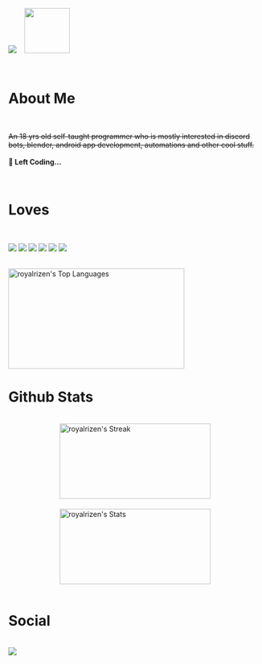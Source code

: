 <img src="https://i.ibb.co/09SfyGP/Untitled101-20240815095328.png"> ‎ ‎ ‎‎ ‎ <img src="https://cdn.discordapp.com/emojis/805494530551316530.png" width=90 height=90>

<br>

# About Me
<br>

~~An 18 yrs old self-taught programmer who is mostly interested in discord bots, blender, android app development, automations and other cool stuff.~~
<br>
<br>
**👋 Left Coding...**

<br>

# Loves

<br> 

<img src="https://img.shields.io/badge/CSS3-1572B6?style=for-the-badge&logo=css3&logoColor=white"> <img src="https://img.shields.io/badge/HTML5-E34F26?style=for-the-badge&logo=html5&logoColor=white"> <img src="https://img.shields.io/badge/Python-FFD43B?style=for-the-badge&logo=python&logoColor=blue"> <img src="https://img.shields.io/badge/JavaScript-323330?style=for-the-badge&logo=javascript&logoColor=F7DF1E"> <img src="https://img.shields.io/badge/Flask-000000?style=for-the-badge&logo=flask&logoColor=white"> <img src="https://img.shields.io/badge/json-5E5C5C?style=for-the-badge&logo=json&logoColor=white">
‎
<br>
<br>

<img src="https://github-readme-stats.vercel.app/api/top-langs/?username=royalrizen&theme=dracula&show_icons=true&hide_border=true&layout=compact" alt="royalrizen's Top Languages" width="350" height="200" />

<br>

# ‎‎‎Github Stats

<br>

<div style="display: flex; flex-wrap: wrap; justify-content: center; align-items: center; gap: 20px;">
  <img src="https://github-readme-streak-stats.herokuapp.com/?user=royalrizen&theme=dracula&hide_border=true" alt="royalrizen's Streak" style="width: 300px; height: 150px;" />
  <img src="https://github-readme-stats.vercel.app/api?username=royalrizen&theme=dracula&show_icons=true&hide_border=true&count_private=true" alt="royalrizen's Stats" style="width: 300px; height: 150px;" />
</div>

<br>

# Social

<br>

<!-- <img src="https://lanyard.cnrad.dev/api/918862839316373554?bg=121212&showDisplayName=true&idleMessage=Maybe%20you%20should%20stop%20stalking%20me.">
-->

<img src="https://data-card-for-spotify.herokuapp.com/api/card?user_id=31twwhl4vvyr7cq4b7hgkir6qkpu&hide_title=true&hide_top_artists=true&limit=1">

